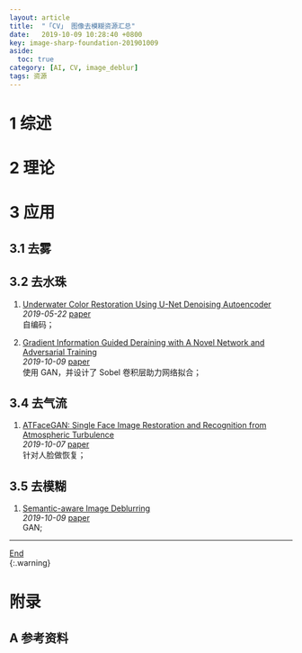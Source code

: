 ```yaml
---
layout: article
title:  "「CV」 图像去模糊资源汇总"
date:   2019-10-09 10:28:40 +0800
key: image-sharp-foundation-201901009
aside:
  toc: true
category: [AI, CV, image_deblur]
tags: 资源
---
```

<span id='head'></span>  

<!--more-->


# 1 综述

# 2 理论


# 3 应用
## 3.1 去雾

## 3.2 去水珠
1. [Underwater Color Restoration Using U-Net Denoising Autoencoder](http://cn.arxiv.org/abs/1905.09000)   
*2019-05-22* [paper](https://arxiv.org/abs/1905.09000)   
自编码；     

1. [Gradient Information Guided Deraining with A Novel Network and Adversarial Training](http://cn.arxiv.org/abs/1910.03839)     
*2019-10-09* [paper](https://arxiv.org/abs/1910.03839)     
使用 GAN，并设计了 Sobel 卷积层助力网络拟合；    

## 3.4 去气流
1. [ATFaceGAN: Single Face Image Restoration and Recognition from Atmospheric Turbulence](http://cn.arxiv.org/abs/1910.03119)    
*2019-10-07* [paper](https://arxiv.org/abs/1910.03119)     
针对人脸做恢复；     

## 3.5 去模糊
1. [Semantic-aware Image Deblurring](http://cn.arxiv.org/abs/1910.03853)    
*2019-10-09* [paper](https://arxiv.org/abs/1910.03853)     
GAN;    

-------------------  
[End](#head)   
{:.warning}  

# 附录
## A 参考资料
